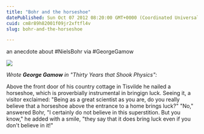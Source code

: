 ```yaml
---
title: "Bohr and the horseshoe"
datePublished: Sun Oct 07 2012 08:20:00 GMT+0000 (Coordinated Universal Time)
cuid: cm8r89h82001f09jr2xftfl4v
slug: bohr-and-the-horseshoe

---
```



an anecdote about #NielsBohr via #GeorgeGamow

![](https://cdn.hashnode.com/res/hashnode/image/upload/v1743072333470/9bc2c9c7-04ba-419c-a970-e77b09e86a21.jpeg)

_Wrote **George Gamow** in "Thirty Years that Shook Physics":_  
  
Above the front door of his country cottage in Tisvilde he nailed a horseshoe, which is proverbially instrumental in bringign luck. Seeing it, a visitor exclaimed: "Being as a great scientist as you are, do you really believe that a horseshoe above the entrance to a home brings luck?" "No," answered Bohr, "I certainly do not believe in this superstition. But you know," he added with a smile, "they say that it does bring luck even if you don't believe in it!"